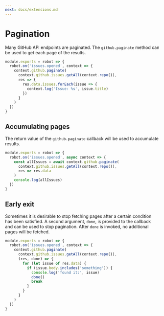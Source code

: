 ```yaml
---
next: docs/extensions.md
---
```


# Pagination

Many GitHub API endpoints are paginated. The `github.paginate` method can be used to get each page of the results.

```js
module.exports = robot => {
  robot.on('issues.opened', context => {
    context.github.paginate(
      context.github.issues.getAll(context.repo()),
      res => {
        res.data.issues.forEach(issue => {
          context.log('Issue: %s', issue.title)
        })
      }
    )
  })
}
```

## Accumulating pages

The return value of the `github.paginate` callback will be used to accumulate results.

```js
module.exports = robot => {
  robot.on('issues.opened', async context => {
    const allIssues = await context.github.paginate(
      context.github.issues.getAll(context.repo()),
      res => res.data
    )
    console.log(allIssues)
  })
}
```

## Early exit

Sometimes it is desirable to stop fetching pages after a certain condition has been satisfied. A second argument, `done`, is provided to the callback and can be used to stop pagination. After `done` is invoked, no additional pages will be fetched.

```js
module.exports = robot => {
  robot.on('issues.opened', context => {
    context.github.paginate(
      context.github.issues.getAll(context.repo()),
      (res, done) => {
        for (let issue of res.data) {
          if (issue.body.includes('something')) {
            console.log('found it:', issue)
            done()
            break
          }
        }
      }
    )
  })
}
```
